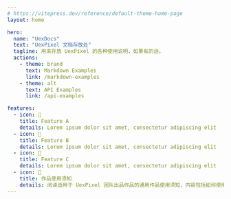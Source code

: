 ```yaml
---
# https://vitepress.dev/reference/default-theme-home-page
layout: home

hero:
  name: "UexDocs"
  text: "UexPixel 文档存放处"
  tagline: 用来存放 UexPixel 的各种使用说明，如果有的话。
  actions:
    - theme: brand
      text: Markdown Examples
      link: /markdown-examples
    - theme: alt
      text: API Examples
      link: /api-examples

features:
  - icon: 📝
    title: Feature A
    details: Lorem ipsum dolor sit amet, consectetur adipiscing elit
  - icon: 📝
    title: Feature B
    details: Lorem ipsum dolor sit amet, consectetur adipiscing elit
  - icon: 📝
    title: Feature C
    details: Lorem ipsum dolor sit amet, consectetur adipiscing elit
  - icon: 📝
    title: 作品使用须知
    details: 阅读适用于 UexPixel 团队出品作品的通用作品使用须知，内容包括如何使用作品内的资料元素等。
---
```


